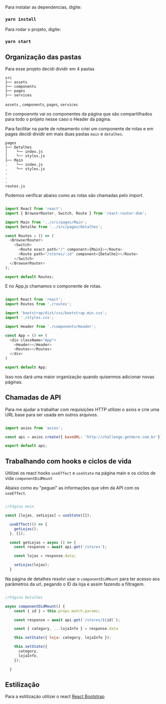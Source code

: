 Para instalar as dependencias, digite: 

### `yarn install`

Para rodar o projeto, digite:

### `yarn start`


## Organização das pastas 

Para esse projeto decidi dividir em 4 pastas 

```
src
├── assets
├── components
├── pages
├── services

```

`assets` , `components`, `pages`, `services`


Em compoennts vai os componentes da página que são compartilhados para todo o
prójeto nesse caso o Header da página.

Para facilitar na parte de roteamento criei um componente de rotas e em pages decidi dividir em mais duas pastas `main` e `detalhes`.

```
pages
├── Detalhes
│    └── index.js
│    └── styles.js
├── Main
.    └── index.js
.    └── styles.js
.
.
.
routes.js
```

Podemos verificar abaixo como as rotas são chamadas pelo import. 

```js

import React from 'react';
import { BrowserRouter, Switch, Route } from 'react-router-dom';

import Main from '../src/pages/Main';
import Detalhe from '../src/pages/Detalhes';

const Routes = () => (
  <BrowserRouter>
    <Switch>
      <Route exact path="/" component={Main}></Route>
      <Route path="/stores/:id" component={Detalhe}></Route>
    </Switch>
  </BrowserRouter>
);

export default Routes;

```

E no App.js chamamos o componente de rotas.

```js

import React from 'react';
import Routes from './routes';

import 'bootstrap/dist/css/bootstrap.min.css';
import './styles.css';

import Header from './components/Header';

const App = () => (
  <div className="App">
    <Header></Header>
    <Routes></Routes>
  </div>
)

export default App;

```
Isso nos dará uma maior organização quando quisermos adicionar novas páginas.


## Chamadas de API

Para me ajudar a trabalhar com requisições HTTP utilizei o axios e crie uma URL
base para ser usada em outros arquivos.

```js

import axios from 'axios';

const api = axios.create({ baseURL: 'http://challenge.getmore.com.br'});

export default api;

```

## Trabalhando com hooks e ciclos de vida

Utilizei os react hooks `useEffect` e `useState` na página main e os ciclos de vida 
`componentDidMount` 

Abaixo como eu "peguei" as informações que vêm da API com os `useEffect`.

```js

//Página main

const [lojas, setLojas] = useState([]);

  useEffect(() => {
    getLojas();
  }, []);

  const getLojas = async () => {
    const response = await api.get('/stores');

    const lojas = response.data;

    setLojas(lojas);
  }

```

Na página de detalhes resolvi usar o `componentDidMount`  para ter acesso
aos parâmetros da url, pegando o ID da loja e assim fazendo a filtragem.

```js

//Página Detalhes

async componentDidMount() {
    const { id } = this.props.match.params;

    const response = await api.get(`/stores/${id}`);

    const { category, ...lojaInfo } = response.data

    this.setState({ loja: category, lojaInfo });

    this.setState({
      category,
      lojaInfo,
    });

  }

  ```


  ## Estilização

  Para a estilização utilizei o react [React Bootstrap](https://react-bootstrap.github.io/)
